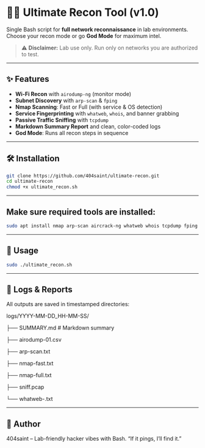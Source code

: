 # 🕵️‍♂️ Ultimate Recon Tool (v1.0)

Single Bash script for **full network reconnaissance** in lab environments.  
Choose your recon mode or go **God Mode** for maximum intel.

> ⚠️ **Disclaimer:** Lab use only. Run only on networks you are authorized to test.

---

## ✨ Features

- **Wi-Fi Recon** with `airodump-ng` (monitor mode)
- **Subnet Discovery** with `arp-scan` & `fping`
- **Nmap Scanning**: Fast or Full (with service & OS detection)
- **Service Fingerprinting** with `whatweb`, `whois`, and banner grabbing
- **Passive Traffic Sniffing** with `tcpdump`
- **Markdown Summary Report** and clean, color-coded logs
- **God Mode**: Runs all recon steps in sequence

---

## 🛠️ Installation

```bash
git clone https://github.com/404saint/ultimate-recon.git
cd ultimate-recon
chmod +x ultimate_recon.sh
```

---

## Make sure required tools are installed:

```bash
sudo apt install nmap arp-scan aircrack-ng whatweb whois tcpdump fping -y
```

---

## 🚀 Usage

```bash
sudo ./ultimate_recon.sh
```
--- 

## 📂 Logs & Reports

All outputs are saved in timestamped directories:

logs/YYYY-MM-DD_HH-MM-SS/

  ├── SUMMARY.md     # Markdown summary
  
  ├── airodump-01.csv
  
  ├── arp-scan.txt
  
  ├── nmap-fast.txt
  
  ├── nmap-full.txt
  
  ├── sniff.pcap
  
  └── whatweb-<host>.txt
  

---
## 🧙 Author
404saint – Lab-friendly hacker vibes with Bash.
“If it pings, I’ll find it.”
